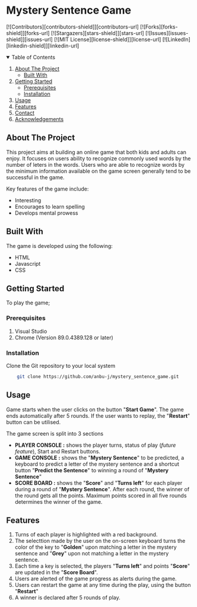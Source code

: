 # Mystery Sentence Game

<!-- PROJECT SHIELDS -->
[![Contributors][contributors-shield]][contributors-url]
[![Forks][forks-shield]][forks-url]
[![Stargazers][stars-shield]][stars-url]
[![Issues][issues-shield]][issues-url]
[![MIT License][license-shield]][license-url]
[![LinkedIn][linkedin-shield]][linkedin-url]

<!-- TABLE OF CONTENTS -->
<details open="open">
  <summary>Table of Contents</summary>
  <ol>
    <li>
      <a href="#about-the-project">About The Project</a>
      <ul>
        <li><a href="#built-with">Built With</a></li>
      </ul>
    </li>
    <li>
      <a href="#getting-started">Getting Started</a>
      <ul>
        <li><a href="#prerequisites">Prerequisites</a></li>
        <li><a href="#installation">Installation</a></li>
      </ul>
    </li>
    <li><a href="#usage">Usage</a></li>
    <li><a href="#features">Features</a></li>
    <li><a href="#contact">Contact</a></li>
    <li><a href="#acknowledgements">Acknowledgements</a></li>
  </ol>
</details>

<!-- ABOUT THE PROJECT -->
## About The Project

This project aims at building an online game that both kids and adults can enjoy. It focuses on users ability to recognize commonly used words by the number of leters in the words. Users who are able to recognize words by the minimum information available on the game screen generally tend to be successful in the game. 

Key features of the game include:
* Interesting
* Encourages to learn spelling
* Develops mental prowess

## Built With
 
The game is developed using the following:
* HTML
* Javascript
* CSS

## Getting Started

To play the game;

### Prerequisites
1. Visual Studio 
2. Chrome (Version 89.0.4389.128 or later)

### Installation
Clone the Git repository to your local system <br>

```bash
    git clone https://github.com/anbu-j/mystery_sentence_game.git 
```

## Usage
Game starts when the user clicks on the button "**Start Game**". The game ends automatically after 5 rounds. If the user wants to replay, the "**Restart**" button can be utilised. 

 The game screen is split into 3 sections 
 * **PLAYER CONSOLE :** shows the player turns, status of play (*future feature*), Start and Restart buttons.
 * **GAME CONSOLE :** shows the "**Mystery Sentence**" to be predicted, a keyboard to predict a letter of the mystery sentence and a shortcut button "**Predict the Sentence**" to winning a round of "**Mystery Sentence**"
 * **SCORE BOARD :** shows the "**Score**" and "**Turns left**" for each player during a round of "**Mystery Sentence**". After each round, the winner of the round gets all the points. Maximum points scored in all five rounds determines the winner of the game.


## Features
1. Turns of each player is highlighted with a red background.
2. The selecttion made by the user on the on-screen keyboard turns the color of the key to "**Golden**" upon matching a letter in the mystery sentence and "**Grey**" upon not matching a letter in the mystery sentence.
3. Each time a key is selected, the players "**Turns left**"  and points "**Score**" are updated in the "**Score Board**".
4. Users are alerted of the game progress as alerts during the game.
5. Users can restart the game at any time during the play, using the button "**Restart**"
6. A winner is declared after 5 rounds of play.